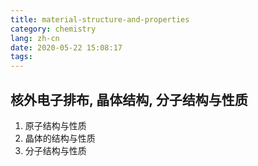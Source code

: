 ```yaml
---
title: material-structure-and-properties
category: chemistry
lang: zh-cn
date: 2020-05-22 15:08:17
tags:
---
```


## 核外电子排布, 晶体结构, 分子结构与性质

1. 原子结构与性质
2. 晶体的结构与性质
3. 分子结构与性质